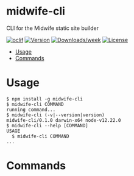midwife-cli
===========

CLI for the Midwife static site builder

[![oclif](https://img.shields.io/badge/cli-oclif-brightgreen.svg)](https://oclif.io)
[![Version](https://img.shields.io/npm/v/midwife-cli.svg)](https://npmjs.org/package/midwife-cli)
[![Downloads/week](https://img.shields.io/npm/dw/midwife-cli.svg)](https://npmjs.org/package/midwife-cli)
[![License](https://img.shields.io/npm/l/midwife-cli.svg)](https://github.com/thehenrymcintosh/midwife-cli/blob/master/package.json)

<!-- toc -->
* [Usage](#usage)
* [Commands](#commands)
<!-- tocstop -->
# Usage
<!-- usage -->
```sh-session
$ npm install -g midwife-cli
$ midwife-cli COMMAND
running command...
$ midwife-cli (-v|--version|version)
midwife-cli/0.1.0 darwin-x64 node-v12.22.0
$ midwife-cli --help [COMMAND]
USAGE
  $ midwife-cli COMMAND
...
```
<!-- usagestop -->
# Commands
<!-- commands -->

<!-- commandsstop -->

